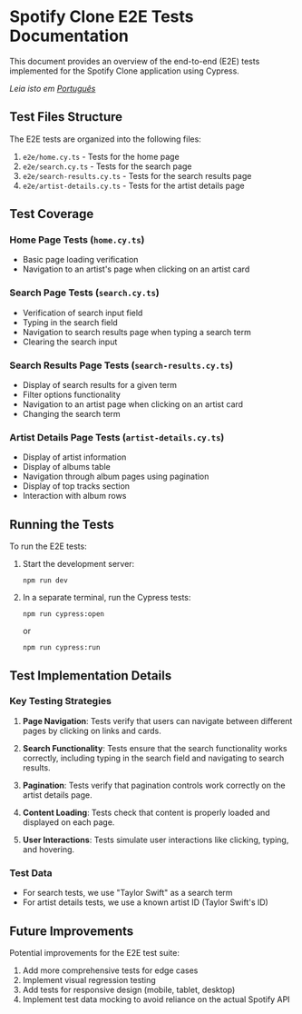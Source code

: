 # Spotify Clone E2E Tests Documentation

This document provides an overview of the end-to-end (E2E) tests implemented for the Spotify Clone application using Cypress.

*Leia isto em [Português](e2e-test-documentation.pt-BR.md)*

## Test Files Structure

The E2E tests are organized into the following files:

1. `e2e/home.cy.ts` - Tests for the home page
2. `e2e/search.cy.ts` - Tests for the search page
3. `e2e/search-results.cy.ts` - Tests for the search results page
4. `e2e/artist-details.cy.ts` - Tests for the artist details page

## Test Coverage

### Home Page Tests (`home.cy.ts`)

- Basic page loading verification
- Navigation to an artist's page when clicking on an artist card

### Search Page Tests (`search.cy.ts`)

- Verification of search input field
- Typing in the search field
- Navigation to search results page when typing a search term
- Clearing the search input

### Search Results Page Tests (`search-results.cy.ts`)

- Display of search results for a given term
- Filter options functionality
- Navigation to an artist page when clicking on an artist card
- Changing the search term

### Artist Details Page Tests (`artist-details.cy.ts`)

- Display of artist information
- Display of albums table
- Navigation through album pages using pagination
- Display of top tracks section
- Interaction with album rows

## Running the Tests

To run the E2E tests:

1. Start the development server:
   ```
   npm run dev
   ```

2. In a separate terminal, run the Cypress tests:
   ```
   npm run cypress:open
   ```
   or
   ```
   npm run cypress:run
   ```

## Test Implementation Details

### Key Testing Strategies

1. **Page Navigation**: Tests verify that users can navigate between different pages by clicking on links and cards.

2. **Search Functionality**: Tests ensure that the search functionality works correctly, including typing in the search field and navigating to search results.

3. **Pagination**: Tests verify that pagination controls work correctly on the artist details page.

4. **Content Loading**: Tests check that content is properly loaded and displayed on each page.

5. **User Interactions**: Tests simulate user interactions like clicking, typing, and hovering.

### Test Data

- For search tests, we use "Taylor Swift" as a search term
- For artist details tests, we use a known artist ID (Taylor Swift's ID)

## Future Improvements

Potential improvements for the E2E test suite:

1. Add more comprehensive tests for edge cases
2. Implement visual regression testing
3. Add tests for responsive design (mobile, tablet, desktop)
4. Implement test data mocking to avoid reliance on the actual Spotify API